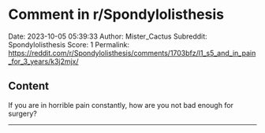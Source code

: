 # Comment in r/Spondylolisthesis

Date: 2023-10-05 05:39:33
Author: Mister_Cactus
Subreddit: Spondylolisthesis
Score: 1
Permalink: https://reddit.com/r/Spondylolisthesis/comments/1703bfz/l1_s5_and_in_pain_for_3_years/k3j2mjx/

## Content

If you are in horrible pain constantly, how are you not bad enough for surgery?

---
